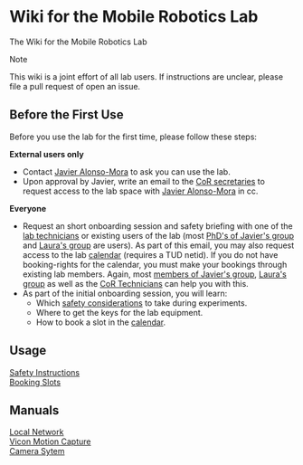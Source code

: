 # Wiki for the Mobile Robotics Lab
The Wiki for the Mobile Robotics Lab

> [!note]
> This wiki is a joint effort of all lab users. If instructions are unclear, please file a pull request of open an issue.

## Before the First Use

Before you use the lab for the first time, please follow these steps:

**External users only**
- Contact [Javier Alonso-Mora](mailto:J.AlonsoMora@tudelft.nl) to ask you can use the lab.
- Upon approval by Javier, write an email to the [CoR secretaries](mailto:Secretariaat-cor-me@tudelft.nl) to request access to the lab space with [Javier Alonso-Mora](mailto://J.AlonsoMora@tudelft.nl) in cc.

**Everyone**
- Request an short onboarding session and safety briefing with one of the [lab technicians](https://www.tudelft.nl/en/me/about/departments/cognitive-robotics-cor/people/technical-support) or existing users of the lab (most [PhD's of Javier's group](https://autonomousrobots.nl/people/) and [Laura's group](https://r2clab.com/?page_id=286#group-phd-id) are users).
As part of this email, you may also request access to the lab [calendar](./calendar.md) (requires a TUD netid).
If you do not have booking-rights for the calendar, you must make your bookings through existing lab members. Again, most [members of Javier's group]([https://www.tudelft.nl/en/me/about/departments/cognitive-robotics-cor/people/learning-and-autonomous-control](https://autonomousrobots.nl/people/)), [Laura's group](https://r2clab.com/?page_id=286#group-phd-id) as well as the [CoR Technicians](https://www.tudelft.nl/en/me/about/departments/cognitive-robotics-cor/people/technical-support) can help you with this.
- As part of the initial onboarding session, you will learn:
  - Which [safety considerations](safety.md) to take during experiments.
  - Where to get the keys for the lab equipment.
  - How to book a slot in the [calendar](calendar.md).

## Usage
[Safety Instructions](safety.md) <br />
[Booking Slots](calendar.md) <br />

## Manuals
[Local Network](network.md) <br />
[Vicon Motion Capture](mocap.md) <br />
[Camera Sytem](cameras.md)
